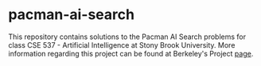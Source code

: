 # pacman-ai-search

This repository contains solutions to the Pacman AI Search problems for class CSE 537 - Artificial Intelligence at Stony Brook University.
More information regarding this project can be found at Berkeley's Project [page](http://ai.berkeley.edu/search.html).
